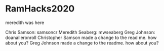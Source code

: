 # RamHacks2020


meredith was here

Chris Samson: samsoncr
Meredith Seaberg: mwseaberg
Greg Johnson: doanaileronroll
Christopher Samson made a change to the read me. how about you?
Greg Johnson made a change to the readme. how about you?